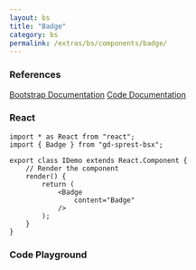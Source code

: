 ```yaml
---
layout: bs
title: "Badge"
category: bs
permalink: /extras/bs/components/badge/
---
```


### References

<div class="bs">
    <div class="list-group">
        <a class="list-group-item list-group-item-action" href="https://getbootstrap.com/docs/4.4/components/badge">Bootstrap Documentation</a>
        <a class="list-group-item list-group-item-action" href="/docs/sprest-bs/modules/_components_badge_d_.html">Code Documentation</a>
    </div>
</div>

### React

```tsx
import * as React from "react";
import { Badge } from "gd-sprest-bsx";

export class IDemo extends React.Component {
    // Render the component
    render() {
        return (
            <Badge
                content="Badge"
            />
        );
    }
}
```

### Code Playground

<div id="playground" class="bs"></div>
<script type="text/javascript">
    // Wait for the page to load
    window.addEventListener("load", function() {
        // Create the code editor
        var editor = CodeEditor(document.getElementById("playground"), true, [
            '// Create the badge',
            'Components.Badge({',
            '\tel: app,',
            '\tcontent: "Badge"',
            '});'
        ].join('\n'));
    });
</script>